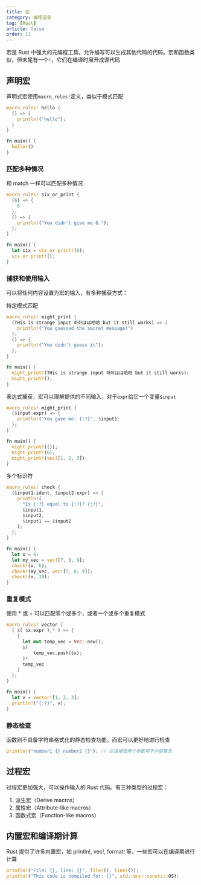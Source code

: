```yaml
---
title: 宏
category: 编程语言
tag: [Rust]
article: false
order: 11
---
```


宏是 Rust 中强大的元编程工具，允许编写可以生成其他代码的代码。宏和函数类似，但末尾有一个`!`，它们在编译时展开成源代码

## 声明宏

声明式宏使用`macro_rules!`定义，类似于模式匹配

```rust
macro_rules! hello {
  () => {
    println!("hello");
  }
}

fn main() {
  hello!()
}
```

### 匹配多种情况

和 match 一样可以匹配多种情况

```rust
macro_rules! six_or_print {
  (6) => {
    6
  };
  () => {
    println!("You didn't give me 6.");
  };
}

fn main() {
  let six = six_or_print!(6);
  six_or_print!();
}
```

### 捕获和使用输入

可以将任何内容设置为宏的输入，有多种捕获方式：

特定模式匹配

```rust
macro_rules! might_print {
  (THis is strange input 하하はは哈哈 but it still works) => {
    println!("You guessed the secret message!")
  };
  () => {
    println!("You didn't guess it");
  };
}

fn main() {
  might_print!(THis is strange input 하하はは哈哈 but it still works);
  might_print!();
}
```

表达式捕获，宏可以理解提供的不同输入，对于`expr`给它一个变量`$input`

```rust
macro_rules! might_print {
  ($input:expr) => {
    println!("You gave me: {:?}", $input);
  };
}

fn main() {
  might_print!(());
  might_print!(6);
  might_print!(vec![1, 2, 3]);
}
```

多个标识符

```rust
macro_rules! check {
  ($input1:ident, $input2:expr) => {
    println!(
      "Is {:?} equal to {:?}? {:?}",
      $input1,
      $input2,
      $input1 == $input2
    );
  };
}

fn main() {
  let x = 6;
  let my_vec = vec![7, 8, 9];
  check!(x, 6);
  check!(my_vec, vec![7, 8, 9]);
  check!(x, 10);
}
```

### 重复模式

使用 * 或 + 可以匹配零个或多个，或者一个或多个重复模式

```rust
macro_rules! vector {
  ( $( $x:expr ),* ) => {
    {
      let mut temp_vec = Vec::new();
      $(
          temp_vec.push($x);
      )*
      temp_vec
    }
  };
}

fn main() {
  let v = vector![1, 2, 3];
  println!("{:?}", v);
}
```

### 静态检查

函数则不具备字符串格式化的静态检查功能，而宏可以更好地进行检查

```rust
println!("number1 {} number2 {}"); // 应该接受两个参数用于内部填充
```

## 过程宏

过程宏更加强大，可以操作输入的 Rust 代码。有三种类型的过程宏：

1. 派生宏（Derive macros）
2. 属性宏（Attribute-like macros）
3. 函数式宏（Function-like macros）

## 内置宏和编译期计算

Rust 提供了许多内置宏，如 println!, vec!, format! 等，一些宏可以在编译期进行计算

```rust
println!("File: {}, line: {}", file!(), line!());
println!("This code is compiled for: {}", std::env::consts::OS);
```
